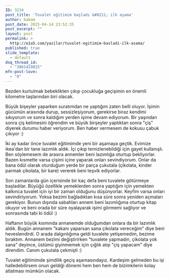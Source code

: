 ```yaml
---
ID: 3234
post_title: 'Tuvalet eğitimim başladı &#8211; ilk aşama'
author: babam
post_date: 2015-04-14 23:52:35
post_excerpt: ""
layout: post
permalink: >
  http://e1a5.com/yazilar/tuvalet-egitimim-basladi-ilk-asama/
published: true
slide_template:
  - default
dsq_thread_id:
  - "3861419815"
mfn-post-love:
  - "0"
---
```

Bezden kurtulmak bebeklikten çıkıp çocukluğa geçişimin en önemli kilometre taşlarından biri olacak.

Büyük bişeyler yaparken suratımdan ne yaptığım zaten belli oluyor. İşimin gücümün arasında durup, sessizleşiyorum, gerekirse biraz kendimi sıkıyorum ve sonra kaldığım yerden işime devam ediyorum. Bir yaşından sonra çiş kelimesini öğrendim ve büyük birşeyler yaptıktan sonra "çiş" diyerek durumu haber veriyorum. Ben haber vermesem de kokusu çabuk çıkıyor :)

İki ay kadar önce tuvalet eğitimimde yeni bir aşamaya geçtik. Evimize ikea'dan bir tane lazımlık aldık. İçi çıkıp temizlenebildiği için gayet kullanışlı. Ben söylemesem de arasıra annemler beni lazımlığa oturtup bekliyorlar. Bazen kısmette varsa çişimi içine yaparak onları sevindiyorum. Onlar da bana ödül olarak oturduğum yerde bir parça çukutala (çikolata, kinder parmak çikolata, bir kare) vererek beni teşvik ediyorlar.

Son zamanlarda gün içerisinde bir kaç defa beni tuvalete götürmeye başladılar. Büyüğü özellikle yemeklerden sonra yaptığım için yemekten kalkınca tuvalet için iyi bir zaman olduğunu düşünyorlar. Keyfim varsa onları sevindiriyorum. Yoksa bezimi bağladıktan kısa süre sonra yeniden açmaları gerekiyor. Bunun dışında sabahları annem beni lazımlığıma oturtup kitap okuyor ve beni orada bir süre oyalayarak işimi görmemi sağlıyor ve sonrasında tabi ki ödül :)

Haftanın büyük kısmında annanemde olduğumdan onlara da bir lazımlık aldık. Bugün annanem "kakanı yaparsan sana çikolata vereceğim" diye beni heveslendirdi. O arada dalgınlığıma geldi tuvalete yetişemedim, bezime bıraktım. Annanem bezimi değiştirirken "tuvalete yapmadın, çikolata yok sana" deyince, üstümü giyinmemek için çığlık atıp "çiş yapacam" diye direndim. Canım çukutala çekmişti :)

Tuvalet eğitimimde şimdilik geçiş aşamasındayız. Kardeşim gelmeden bu işi halledebilirsem onun geldiği dönemi hem ben hem de bizimkilerin kolay atlatması mümkün olacak.
